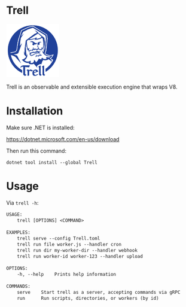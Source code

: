 # Trell

<img src="assets/images/Trell_Logo.png" title="Trell Logo" width="142" height="143" />

Trell is an observable and extensible execution engine that wraps V8.

# Installation

Make sure .NET is installed:

https://dotnet.microsoft.com/en-us/download

Then run this command:

```
dotnet tool install --global Trell
```

# Usage

Via `trell -h`:

```
USAGE:
    trell [OPTIONS] <COMMAND>

EXAMPLES:
    trell serve --config Trell.toml
    trell run file worker.js --handler cron
    trell run dir my-worker-dir --handler webhook
    trell run worker-id worker-123 --handler upload

OPTIONS:
    -h, --help    Prints help information

COMMANDS:
    serve    Start trell as a server, accepting commands via gRPC
    run      Run scripts, directories, or workers (by id)
```

